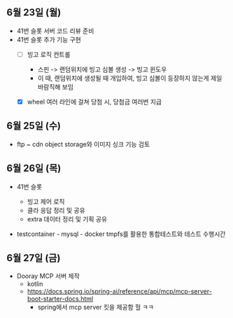 
## 6월 23일 (월)

- 41번 슬롯 서버 코드 리뷰 준비
- 41번 슬롯 추가 기능 구현
	- [ ] 빙고 로직 컨트롤
		- 스핀 -> 랜덤위치에 빙고 심볼 생성 -> 빙고 윈도우
		- 이 때, 랜덤위치에 생성될 때 개입하여, 빙고 심볼이 등장하지 않는게 제일 바람직해 보임
	- [x] wheel 여러 라인에 걸쳐 당첨 시, 당첨금 여러번 지급



## 6월 25일 (수)

- ftp ~ cdn object storage와 이미지 싱크 기능 검토


## 6월 26일 (목)

- 41번 슬롯
	- 빙고 제어 로직
	- 클라 응답 정리 및 공유
	- extra 데이터 정리 및 기획 공유

- testcontainer - mysql - docker tmpfs를 활용한 통합테스트와 테스트 수행시간


## 6월 27일 (금)

- Dooray MCP 서버 제작
	- kotlin
	- https://docs.spring.io/spring-ai/reference/api/mcp/mcp-server-boot-starter-docs.html
		- spring에서 mcp server 킷을 제공함 헐 ㅋㅋ